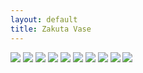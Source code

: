```yaml
---
layout: default
title: Zakuta Vase
---
```


<img src="{{ site.baseurl }}\pics\2019-April Ceramic Vase Replica (Annette)\IMG_1120.JPG" class="img-responsive" />
<img src="{{ site.baseurl }}\pics\2019-April Ceramic Vase Replica (Annette)\IMG_1121.JPG" class="img-responsive" />
<img src="{{ site.baseurl }}\pics\2019-April Ceramic Vase Replica (Annette)\IMG_1122.JPG" class="img-responsive" />
<img src="{{ site.baseurl }}\pics\2019-April Ceramic Vase Replica (Annette)\IMG_1123.JPG" class="img-responsive" />
<img src="{{ site.baseurl }}\pics\2019-April Ceramic Vase Replica (Annette)\IMG_1133.JPG" class="img-responsive" />
<img src="{{ site.baseurl }}\pics\2019-April Ceramic Vase Replica (Annette)\IMG_1134.JPG" class="img-responsive" />
<img src="{{ site.baseurl }}\pics\2019-April Ceramic Vase Replica (Annette)\IMG_1135.JPG" class="img-responsive" />
<img src="{{ site.baseurl }}\pics\2019-April Ceramic Vase Replica (Annette)\IMG_1274.JPG" class="img-responsive" />
<img src="{{ site.baseurl }}\pics\2019-April Ceramic Vase Replica (Annette)\IMG_1276.JPG" class="img-responsive" />
<img src="{{ site.baseurl }}\pics\2019-April Ceramic Vase Replica (Annette)\IMG_1277.JPG" class="img-responsive" />